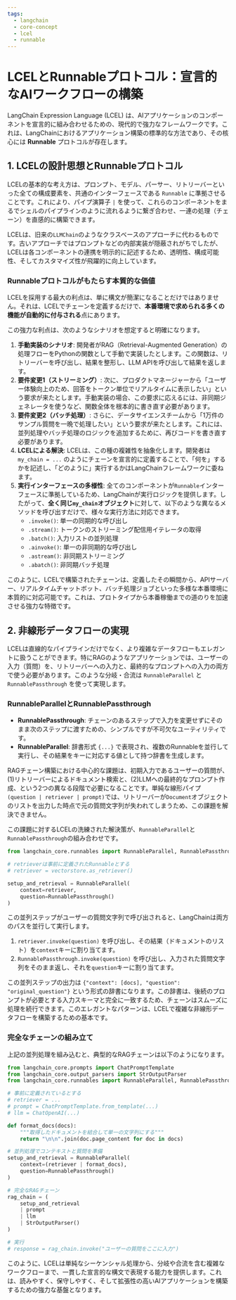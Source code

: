 ```yaml
---
tags:
  - langchain
  - core-concept
  - lcel
  - runnable
---
```

# LCELとRunnableプロトコル：宣言的なAIワークフローの構築

LangChain Expression Language (LCEL) は、AIアプリケーションのコンポーネントを宣言的に組み合わせるための、現代的で強力なフレームワークです。これは、LangChainにおけるアプリケーション構築の標準的な方法であり、その核心には **Runnable** プロトコルが存在します。

## 1. LCELの設計思想とRunnableプロトコル

LCELの基本的な考え方は、プロンプト、モデル、パーサー、リトリーバーといった全ての構成要素を、共通のインターフェースである `Runnable` に準拠させることです。これにより、パイプ演算子 `|` を使って、これらのコンポーネントをまるでシェルのパイプラインのように流れるように繋ぎ合わせ、一連の処理（チェーン）を直感的に構築できます。

LCELは、旧来の`LLMChain`のようなクラスベースのアプローチに代わるものです。古いアプローチではプロンプトなどの内部実装が隠蔽されがちでしたが、LCELは各コンポーネントの連携を明示的に記述するため、透明性、構成可能性、そしてカスタマイズ性が飛躍的に向上しています。

### Runnableプロトコルがもたらす本質的な価値

LCELを採用する最大の利点は、単に構文が簡潔になることだけではありません。それは、LCELでチェーンを定義するだけで、**本番環境で求められる多くの機能が自動的に付与される**点にあります。

この強力な利点は、次のようなシナリオを想定すると明確になります。

1.  **手動実装のシナリオ**: 開発者がRAG（Retrieval-Augmented Generation）の処理フローをPythonの関数として手動で実装したとします。この関数は、リトリーバーを呼び出し、結果を整形し、LLM APIを呼び出して結果を返します。
2.  **要件変更1（ストリーミング）**: 次に、プロダクトマネージャーから「ユーザー体験向上のため、回答をトークン単位でリアルタイムに表示したい」という要求が来たとします。手動実装の場合、この要求に応えるには、非同期ジェネレータを使うなど、関数全体を根本的に書き直す必要があります。
3.  **要件変更2（バッチ処理）**: さらに、データサイエンスチームから「1万件のサンプル質問を一晩で処理したい」という要求が来たとします。これには、並列処理やバッチ処理のロジックを追加するために、再びコードを書き直す必要があります。
4.  **LCELによる解決**: LCELは、この種の複雑性を抽象化します。開発者は `my_chain = ...` のようにチェーンを宣言的に定義することで、「何を」するかを記述し、「どのように」実行するかはLangChainフレームワークに委ねます。
5.  **実行インターフェースの多様性**: 全てのコンポーネントが`Runnable`インターフェースに準拠しているため、LangChainが実行ロジックを提供します。したがって、**全く同じ`my_chain`オブジェクト**に対して、以下のような異なるメソッドを呼び出すだけで、様々な実行方法に対応できます。
    *   `.invoke()`: 単一の同期的な呼び出し
    *   `.stream()`: トークンのストリーミング配信用イテレータの取得
    *   `.batch()`: 入力リストの並列処理
    *   `.ainvoke()`: 単一の非同期的な呼び出し
    *   `.astream()`: 非同期ストリーミング
    *   `.abatch()`: 非同期バッチ処理

このように、LCELで構築されたチェーンは、定義したその瞬間から、APIサーバー、リアルタイムチャットボット、バッチ処理ジョブといった多様な本番環境に本質的に対応可能です。これは、プロトタイプから本番稼働までの道のりを加速させる強力な特徴です。

## 2. 非線形データフローの実現

LCELは直線的なパイプラインだけでなく、より複雑なデータフローもエレガントに扱うことができます。特にRAGのようなアプリケーションでは、ユーザーの入力（質問）を、リトリーバーへの入力と、最終的なプロンプトへの入力の両方で使う必要があります。このような分岐・合流は `RunnableParallel` と `RunnablePassthrough` を使って実現します。

### RunnableParallelとRunnablePassthrough

*   **RunnablePassthrough**: チェーンのあるステップで入力を変更せずにそのまま次のステップに渡すための、シンプルですが不可欠なユーティリティです。
*   **RunnableParallel**: 辞書形式 `{...}` で表現され、複数のRunnableを並行して実行し、その結果をキーに対応する値として持つ辞書を生成します。

RAGチェーン構築における中心的な課題は、初期入力であるユーザーの質問が、(1)リトリーバーによるドキュメント検索と、(2)LLMへの最終的なプロンプト作成、という2つの異なる段階で必要になることです。単純な線形パイプ`(question | retriever | prompt)`では、リトリーバーが`Document`オブジェクトのリストを出力した時点で元の質問文字列が失われてしまうため、この課題を解決できません。

この課題に対するLCELの洗練された解決策が、`RunnableParallel`と`RunnablePassthrough`の組み合わせです。

```python
from langchain_core.runnables import RunnableParallel, RunnablePassthrough

# retrieverは事前に定義されたRunnableとする
# retriever = vectorstore.as_retriever()

setup_and_retrieval = RunnableParallel(
    context=retriever,
    question=RunnablePassthrough()
)
```

この並列ステップがユーザーの質問文字列で呼び出されると、LangChainは両方のパスを並行して実行します。

1.  `retriever.invoke(question)` を呼び出し、その結果（ドキュメントのリスト）を`context`キーに割り当てます。
2.  `RunnablePassthrough.invoke(question)` を呼び出し、入力された質問文字列をそのまま返し、それを`question`キーに割り当てます。

この並列ステップの出力は `{"context": [docs], "question": "original_question"}` という形式の辞書になります。この辞書は、後続のプロンプトが必要とする入力スキーマと完全に一致するため、チェーンはスムーズに処理を続行できます。このエレガントなパターンは、LCELで複雑な非線形データフローを構築するための基本です。

### 完全なチェーンの組み立て

上記の並列処理を組み込むと、典型的なRAGチェーンは以下のようになります。

```python
from langchain_core.prompts import ChatPromptTemplate
from langchain_core.output_parsers import StrOutputParser
from langchain_core.runnables import RunnableParallel, RunnablePassthrough

# 事前に定義されているとする
# retriever = ...
# prompt = ChatPromptTemplate.from_template(...)
# llm = ChatOpenAI(...)

def format_docs(docs):
    """取得したドキュメントを結合して単一の文字列にする"""
    return "\n\n".join(doc.page_content for doc in docs)

# 並列処理でコンテキストと質問を準備
setup_and_retrieval = RunnableParallel(
    context=(retriever | format_docs),
    question=RunnablePassthrough()
)

# 完全なRAGチェーン
rag_chain = (
    setup_and_retrieval
    | prompt
    | llm
    | StrOutputParser()
)

# 実行
# response = rag_chain.invoke("ユーザーの質問をここに入力")
```

このように、LCELは単純なシーケンシャル処理から、分岐や合流を含む複雑なワークフローまで、一貫した宣言的な構文で表現する能力を提供します。これは、読みやすく、保守しやすく、そして拡張性の高いAIアプリケーションを構築するための強力な基盤となります。
